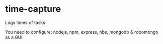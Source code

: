 # time-capture
Logs times of tasks

You need to configure: nodejs, npm, express, hbs, mongodb & robomongo as a GUI

